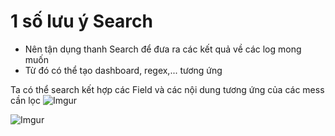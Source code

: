 # 1 số lưu ý Search
- Nên tận dụng thanh Search để đưa ra các kết quả về các log mong muốn
- Từ đó có thể tạo dashboard, regex,... tương ứng

Ta có thể search kết hợp các Field và các nội dung tương ứng của các mess cần lọc
![Imgur](https://i.imgur.com/nk67ntC.png)

![Imgur](https://i.imgur.com/MtsyNXR.png)


